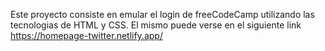 Este proyecto consiste en emular el login de freeCodeCamp utilizando las tecnologias de HTML y CSS. El mismo puede verse en el siguiente link https://homepage-twitter.netlify.app/
